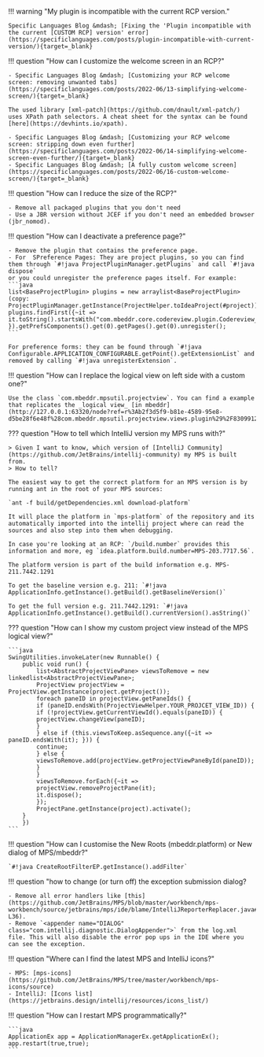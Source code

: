 !!! warning "My plugin is incompatible with the current RCP version."
    
    Specific Languages Blog &mdash; [Fixing the 'Plugin incompatible with the current [CUSTOM RCP] version' error](https://specificlanguages.com/posts/plugin-incompatible-with-current-version/){target=_blank}

!!! question "How can I customize the welcome screen in an RCP?"

    - Specific Languages Blog &mdash; [Customizing your RCP welcome screen: removing unwanted tabs](https://specificlanguages.com/posts/2022-06/13-simplifying-welcome-screen/){target=_blank}
    
    The used library [xml-patch](https://github.com/dnault/xml-patch/) uses XPath path selectors. A cheat sheet for the syntax can be found [here](https://devhints.io/xpath). 
    
    - Specific Languages Blog &mdash; [Customizing your RCP welcome screen: stripping down even further](https://specificlanguages.com/posts/2022-06/14-simplifying-welcome-screen-even-further/){target=_blank}
    - Specific Languages Blog &mdash; [A fully custom welcome screen](https://specificlanguages.com/posts/2022-06/16-custom-welcome-screen/){target=_blank} 

!!! question "How can I reduce the size of the RCP?"

    - Remove all packaged plugins that you don't need
    - Use a JBR version without JCEF if you don't need an embedded browser (jbr_nomod).

!!! question "How can I deactivate a preference page?"

    - Remove the plugin that contains the preference page.
    - For  SPreference Pages: They are project plugins, so you can find them through `#!java ProjectPluginManager.getPlugins` and call `#!java dispose`
    or you could unregister the preference pages itself. For example:
    ```java
    list<BaseProjectPlugin> plugins = new arraylist<BaseProjectPlugin>(copy: ProjectPluginManager.getInstance(ProjectHelper.toIdeaProject(#project)).getPlugins());
    plugins.findFirst({~it => it.toString().startsWith("com.mbeddr.core.codereview.plugin.Codereview_ProjectPlugin"); }).getPrefsComponents().get(0).getPages().get(0).unregister();
    ```
    
    For preference forms: they can be found through `#!java Configurable.APPLICATION_CONFIGURABLE.getPoint().getExtensionList` and removed by calling `#!java unregisterExtension`.

!!! question "How can I replace the logical view on left side with a  custom one?"


    Use the class `com.mbeddr.mpsutil.projectview`. You can find a example that replicates the _logical view_ [in mbeddr](http://127.0.0.1:63320/node?ref=r%3Ab2f3d5f9-b81e-4589-95e8-d5be28f6e48f%28com.mbeddr.mpsutil.projectview.views.plugin%29%2F8309912865649309798&project=com.mbeddr.mpsutil).

??? question "How to tell which IntelliJ version my MPS runs with?"

    > Given I want to know, which version of [IntelliJ Community](https://github.com/JetBrains/intellij-community) my MPS is built from.
    > How to tell?

    The easiest way to get the correct platform for an MPS version is by running ant in the root of your MPS sources:

    `ant -f build/getDependencies.xml download-platform`

    It will place the platform in `mps-platform` of the repository and its automatically imported into the intellij project where can read the sources and also step into them when debugging.

    In case you're looking at an RCP: `/build.number` provides this information and more, eg `idea.platform.build.number=MPS-203.7717.56`.

    The platform version is part of the build information e.g. MPS-211.7442.1291

    To get the baseline version e.g. 211: `#!java ApplicationInfo.getInstance().getBuild().getBaselineVersion()`

    To get the full version e.g. 211.7442.1291: `#!java ApplicationInfo.getInstance().getBuild().currentVersion().asString()`

??? question "How can I show my custom project view instead of the MPS logical view?"

    ```java
    SwingUtilities.invokeLater(new Runnable() { 
        public void run() {
            list<AbstractProjectViewPane> viewsToRemove = new linkedlist<AbstractProjectViewPane>;
            ProjectView projectView = ProjectView.getInstance(project.getProject());
            foreach paneID in projectView.getPaneIds() {
            if (paneID.endsWith(ProjectViewHelper.YOUR_PROJCET_VIEW_ID)) {
            if (!projectView.getCurrentViewId().equals(paneID)) {
            projectView.changeView(paneID);
            }
            } else if (this.viewsToKeep.asSequence.any({~it => paneID.endsWith(it); })) {
            continue;
            } else {
            viewsToRemove.add(projectView.getProjectViewPaneById(paneID));
            }
            }
            viewsToRemove.forEach({~it =>
            projectView.removeProjectPane(it);
            it.dispose();
            });
            ProjectPane.getInstance(project).activate();
        }
        })
    ```

!!! question "How can I customise the New Roots (mbeddr.platform) or New dialog of MPS/mbeddr?"

    `#!java CreateRootFilterEP.getInstance().addFilter`

!!! question "how to change (or turn off) the exception submission dialog?

    - Remove all error handlers like [this](https://github.com/JetBrains/MPS/blob/master/workbench/mps-workbench/source/jetbrains/mps/ide/blame/IntelliJReporterReplacer.java#L34-L36).
    - Remove `<appender name="DIALOG" class="com.intellij.diagnostic.DialogAppender">` from the log.xml file. This will also disable the error pop ups in the IDE where you can see the exception.

!!! question "Where can I find the latest MPS and IntelliJ icons?"

    - MPS: [mps-icons](https://github.com/JetBrains/MPS/tree/master/workbench/mps-icons/source)
    - IntelliJ: [Icons list](https://jetbrains.design/intellij/resources/icons_list/)

!!! question "How can I restart MPS programmatically?"

    ```java
    ApplicationEx app = ApplicationManagerEx.getApplicationEx(); 
    app.restart(true,true);
    ```